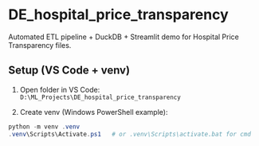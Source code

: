 # DE_hospital_price_transparency

Automated ETL pipeline + DuckDB + Streamlit demo for Hospital Price Transparency files.

## Setup (VS Code + venv)

1. Open folder in VS Code:
   `D:\ML_Projects\DE_hospital_price_transparency`

2. Create venv (Windows PowerShell example):
```powershell
python -m venv .venv
.venv\Scripts\Activate.ps1   # or .venv\Scripts\activate.bat for cmd

